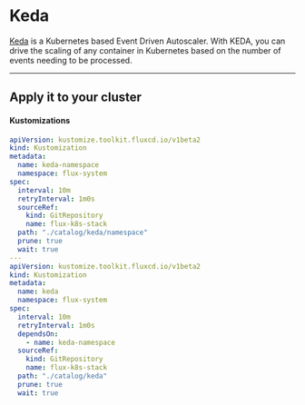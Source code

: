 # Keda
[Keda](https://keda.sh/) is a Kubernetes based Event Driven Autoscaler. With KEDA, you can drive the scaling of any container in Kubernetes based on the number of events needing to be processed.

---
## Apply it to your cluster
 
#### Kustomizations
```yaml
apiVersion: kustomize.toolkit.fluxcd.io/v1beta2
kind: Kustomization
metadata:
  name: keda-namespace
  namespace: flux-system
spec:
  interval: 10m
  retryInterval: 1m0s
  sourceRef:
    kind: GitRepository
    name: flux-k8s-stack
  path: "./catalog/keda/namespace"
  prune: true
  wait: true
---
apiVersion: kustomize.toolkit.fluxcd.io/v1beta2
kind: Kustomization
metadata:
  name: keda
  namespace: flux-system
spec:
  interval: 10m
  retryInterval: 1m0s
  dependsOn:
    - name: keda-namespace
  sourceRef:
    kind: GitRepository
    name: flux-k8s-stack
  path: "./catalog/keda"
  prune: true
  wait: true
```
